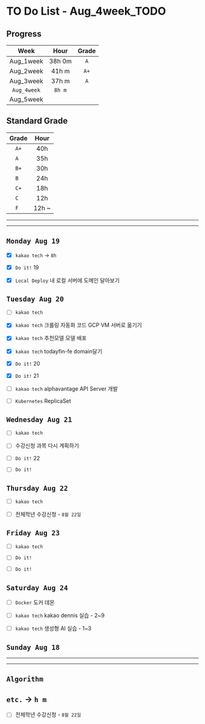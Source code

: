 # TO Do List - Aug_4week_TODO

## Progress
| Week | Hour | Grade |
|:---:|:---:|:---:|
|Aug_1week|38h 0m|`A`|
|Aug_2week|41h m|`A+`|
|Aug_3week|37h m|`A`|
|`Aug_4week`|`8h m`||
|Aug_5week|||

## Standard Grade
| Grade | Hour |
|:---:|:---:|
|`A+`|40h|
|`A `|35h|
|`B+`|30h|
|`B `|24h|
|`C+`|18h|
|`C `|12h|
|`F `|12h ~|


---
---

## `Monday Aug 19`
- [x] `kakao tech` -> `8h`
- [x] `Do it!` 19
- [x] `Local Deploy` 내 로컬 서버에 도메인 달아보기


## `Tuesday Aug 20`
- [ ] `kakao tech`
- [x] `kakao tech` 크롤링 자동화 코드 GCP VM 서버로 옮기기
- [x] `kakao tech` 추천모델 모델 배포
- [x] `kakao tech` todayfin-fe domain달기
- [x] `Do it!` 20
- [x] `Do it!` 21
- [ ] `kakao tech` alphavantage API Server 개발
- [ ] `Kubernetes` ReplicaSet


## `Wednesday Aug 21` 
- [ ] `kakao tech`
- [ ] 수강신청 과목 다시 계획하기
- [ ] `Do it!` 22
- [ ] `Do it!`


## `Thursday Aug 22`
- [ ] `kakao tech`
- [ ] 전체학년 수강신청 - `8월 22일`


## `Friday Aug 23` 
- [ ] `kakao tech`
- [ ] `Do it!`
- [ ] `Do it!`


## `Saturday Aug 24` 
- [ ] `Docker` 도커 데몬
- [ ] `kakao tech` kakao dennis 실습 - 2~9 
- [ ] `kakao tech` 생성형 AI 실습 - 1~3


## `Sunday Aug 18` 



---
---
## `Algorithm`




## `etc.` -> `h m`
- [ ] 전체학년 수강신청 - `8월 22일`



<!-- ### 알고리즘 유형
1. 정렬
2. 그래프 탐색 BFS, DFS
3. DP
4. 자료구조 -> 우선순위 큐 마스터
5. 문자열 알고리즘 ?? 아니면 투 포인터 정도

> 요구사항 정리하기, 테스트케이스 짜보기(소수 테스트케이스가 유리, 11되면 거의 다 됨) -->



<!-- ## `Spring` -> `h m` -->


<br><br>

<!-- > `개인공부` : `6h 30m` -> `25h 36m` -> `22h 19m` -> -->

<br><br>

<!-- 
## `Java`
## `OPIc`
## `토익` 
-->





